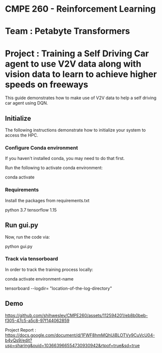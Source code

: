 # CMPE 260 - Reinforcement Learning
# Team : Petabyte Transformers
# Project : Training a Self Driving Car agent to use V2V data along with vision data to learn to achieve higher speeds on freeways


This guide demonstrates how to make use of V2V data to help a self driving car agent using DQN.

## Initialize

The following instructions demonstrate how to initialize your system to access the HPC.


### Configure Conda environment

If you haven't installed conda, you may need to do that first.

Run the following to activate conda environment:

conda activate <environment-name>

### Requirements

Install the packages from requirements.txt

python 3.7
tensorflow 1.15


## Run gui.py

Now, run the code via:

python gui.py


### Track via tensorboard

In order to track the training process locally:

conda activate environment-name

tensorboard --logdir= "location-of-the-log-directory"

## Demo


https://github.com/shihwesley/CMPE260/assets/112594201/eb8b0beb-f305-47c5-a5c8-97f144062859



Project Report : https://docs.google.com/document/d/1FWF8hmMQhUjBLOTVy9CuVcU04-b4yQs9/edit?usp=sharing&ouid=103663966554730930942&rtpof=true&sd=true
